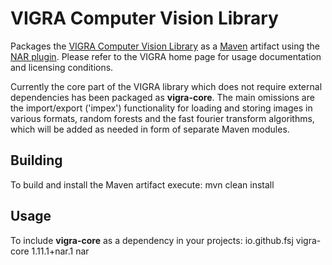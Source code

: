 VIGRA Computer Vision Library
=============================

Packages the [VIGRA Computer Vision Library][vigra] as a [Maven][maven]
artifact using the [NAR plugin][nar]. Please refer to the VIGRA home page for
usage documentation and licensing conditions.

Currently the core part of the VIGRA library which does not require external
dependencies has been packaged as **vigra-core**. The main omissions are the
import/export ('impex') functionality for loading and storing images in various
formats, random forests and the fast fourier transform algorithms, which will
be added as needed in form of separate Maven modules.

Building
--------

To build and install the Maven artifact execute:
    mvn clean install

Usage
-----

To include **vigra-core** as a dependency in your projects:
    <dependency>
        <groupId>io.github.fsj</groupId>
        <artifactId>vigra-core</artifactId>
        <version>1.11.1+nar.1</version>
        <type>nar</type>
    </dependency>

[vigra]: https://github.com/ukoethe/vigra
[maven]: https://maven.apache.org
[nar]: http://maven-nar.github.io
